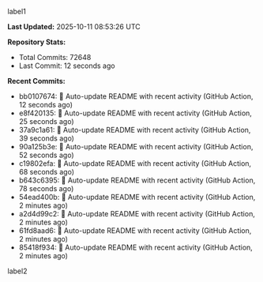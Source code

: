 
label1 
<!-- ACTIVITY_START -->
**Last Updated:** 2025-10-11 08:53:26 UTC

**Repository Stats:**
- Total Commits: 72648
- Last Commit: 12 seconds ago

**Recent Commits:**
- bb0107674: 🤖 Auto-update README with recent activity (GitHub Action, 12 seconds ago)
- e8f420135: 🤖 Auto-update README with recent activity (GitHub Action, 25 seconds ago)
- 37a9c1a61: 🤖 Auto-update README with recent activity (GitHub Action, 39 seconds ago)
- 90a125b3e: 🤖 Auto-update README with recent activity (GitHub Action, 52 seconds ago)
- c19802efa: 🤖 Auto-update README with recent activity (GitHub Action, 68 seconds ago)
- b643c6395: 🤖 Auto-update README with recent activity (GitHub Action, 78 seconds ago)
- 54ead400b: 🤖 Auto-update README with recent activity (GitHub Action, 2 minutes ago)
- a2d4d99c2: 🤖 Auto-update README with recent activity (GitHub Action, 2 minutes ago)
- 61fd8aad6: 🤖 Auto-update README with recent activity (GitHub Action, 2 minutes ago)
- 85418f934: 🤖 Auto-update README with recent activity (GitHub Action, 2 minutes ago)
<!-- ACTIVITY_END -->

label2
